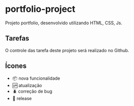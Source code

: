 # portfolio-project
Projeto portfolio, desenvolvido utilizando HTML, CSS, Js.

## Tarefas
O controle das tarefa deste projeto será realizado no Github.

## Ícones
- :package: nova funcionalidade
- :up: atualização
- :beetle: correção de bug
- :checkered_flag: release